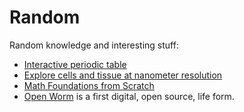 # Random

Random knowledge and interesting stuff:

- [Interactive periodic table](https://ptable.com)
- [Explore cells and tissue at nanometer resolution](https://openorganelle.janelia.org/)
- [Math Foundations from Scratch](https://learnaifromscratch.github.io/math.html)
- [Open Worm](https://github.com/openworm/OpenWorm) is a first digital, open source, life form.

